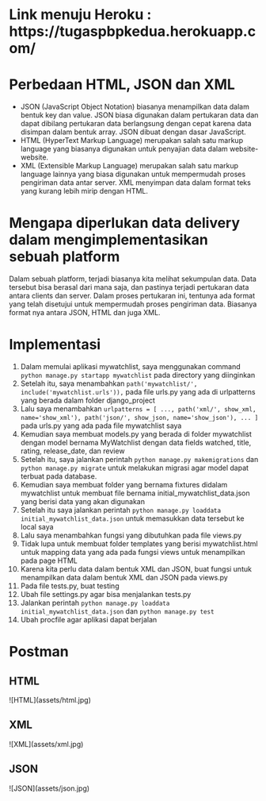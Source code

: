 <h1>Link menuju Heroku : https://tugaspbpkedua.herokuapp.com/ </h1>

<h1> Perbedaan HTML, JSON dan XML </h1>

- JSON (JavaScript Object Notation) biasanya menampilkan data dalam bentuk key dan value. JSON biasa digunakan dalam pertukaran data dan dapat dibilang pertukaran data berlangsung dengan cepat karena data disimpan dalam bentuk array. JSON dibuat dengan dasar JavaScript.
- HTML (HyperText Markup Language) merupakan salah satu markup language yang biasanya digunakan untuk penyajian data dalam website-website. 
- XML (Extensible Markup Language) merupakan salah satu markup language lainnya yang biasa digunakan untuk mempermudah proses pengiriman data antar server. XML menyimpan data dalam format teks yang kurang lebih mirip dengan HTML.

<h1> Mengapa diperlukan data delivery dalam mengimplementasikan sebuah platform </h1>

Dalam sebuah platform, terjadi biasanya kita melihat sekumpulan data. Data tersebut bisa berasal dari mana saja, dan pastinya terjadi pertukaran data antara clients dan server. Dalam proses pertukaran ini, tentunya ada format yang telah disetujui untuk mempermudah proses pengiriman data. Biasanya format nya antara JSON, HTML dan juga XML.

<h1> Implementasi </h1> 

1. Dalam memulai aplikasi mywatchlist, saya menggunakan command `python manage.py startapp mywatchlist` pada directory yang diinginkan
2. Setelah itu, saya menambahkan `path('mywatchlist/', include('mywatchlist.urls')),` pada file urls.py yang ada di urlpatterns yang berada dalam folder django_project 
3. Lalu saya menambahkan `urlpatterns = [ ..., path('xml/', show_xml, name='show_xml'), path('json/', show_json, name='show_json'), ... ]` pada urls.py yang ada pada file mywatchlist saya
4. Kemudian saya membuat models.py yang berada di folder mywatchlist dengan model bernama MyWatchlist dengan data fields watched, title, rating, release_date, dan review
5. Setelah itu, saya jalankan perintah `python manage.py makemigrations` dan `python manage.py migrate` untuk melakukan migrasi agar model dapat terbuat pada database.
6. Kemudian saya membuat folder yang bernama fixtures didalam mywatchlist untuk membuat file bernama initial_mywatchlist_data.json yang berisi data yang akan digunakan
7. Setelah itu saya jalankan perintah `python manage.py loaddata initial_mywatchlist_data.json` untuk memasukkan data tersebut ke local saya
8. Lalu saya menambahkan fungsi yang dibutuhkan pada file views.py
9. Tidak lupa untuk membuat folder templates yang berisi mywatchlist.html untuk mapping data yang ada pada fungsi views untuk menampilkan pada page HTML
10. Karena kita perlu data dalam bentuk XML dan JSON, buat fungsi untuk menampilkan data dalam bentuk XML dan JSON pada views.py
11. Pada file tests.py, buat testing 
12. Ubah file settings.py agar bisa menjalankan tests.py
13. Jalankan perintah `python manage.py loaddata initial_mywatchlist_data.json` dan `python manage.py test`
14. Ubah procfile agar aplikasi dapat berjalan

<h1> Postman </h1>

<h2> HTML </h2>
![HTML](assets/html.jpg)

<h2> XML </h2>
![XML](assets/xml.jpg)

<h2> JSON </h2>
![JSON](assets/json.jpg)

